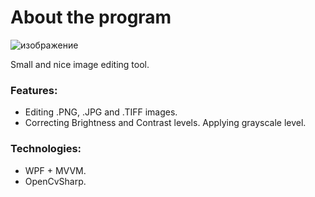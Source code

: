 # About the program
![изображение](https://github.com/user-attachments/assets/a536a5e6-00d0-4b8b-859c-b1f825e5fa5f)

Small and nice image editing tool.

### Features:
* Editing .PNG, .JPG and .TIFF images.
* Correcting Brightness and Contrast levels.
   Applying grayscale level.

### Technologies:
* WPF + MVVM.
* OpenCvSharp.
